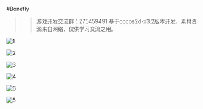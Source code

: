 #Bonefly
>>游戏开发交流群：275459491
>>基于cocos2d-x3.2版本开发，素材资源来自网络，仅供学习交流之用。

![1](http://git.oschina.net/uploads/images/2014/0908/141439_0b836911_1052.png)

![2](http://git.oschina.net/uploads/images/2014/0908/141443_c9c7755d_1052.png)

![3](http://git.oschina.net/uploads/images/2014/0908/141448_9690c4f6_1052.png)

![4](http://git.oschina.net/uploads/images/2014/0908/141449_5622a177_1052.png)

![6](http://git.oschina.net/uploads/images/2014/0908/141450_ebdd56bc_1052.png)

![5](http://git.oschina.net/uploads/images/2014/0908/141450_dcd1524b_1052.png)
